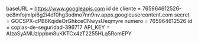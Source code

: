 baseURL         = https://www.googleapis.com
id de cliente   = 765964612526-oc8mfojmlpi6g2i4df0hg3odmo7nn9nv.apps.googleusercontent.com
secret          = 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
numero          = 765964612526
id              = copias-de-seguridad-396717
API_KEY         = AIzaSyAMUzlppbm8uKKTCx4zT2255HLq5RomEPY
